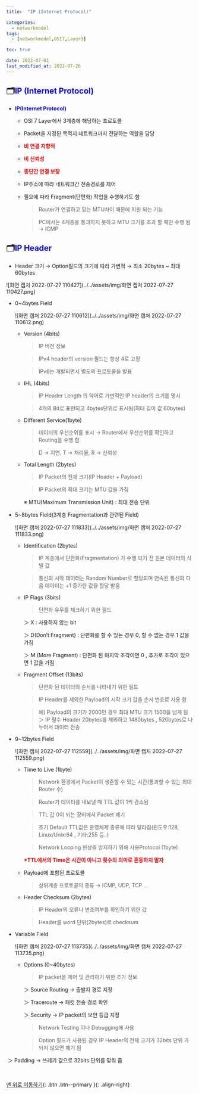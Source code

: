 ```yaml
---
title:  "IP (Internet Protocol)" 

categories:
  - networkmodel
tags:
  - [networkmodel,OSI7,Layer3]

toc: true

date: 2022-07-01
last_modified_at: 2022-07-26
---
```


## 🗂️<span style="color:blue"><b>IP (Internet Protocol)</b></span>

- <span style="color:blue"><b>IP(Internet Protocol) </b></span>

  - OSI 7 Layer에서 3계층에 해당하는 프로토콜

  - Packet을 지정된 목적지 네트워크까지 전달하는 역할을 담당

  - <span style="color:red"><b>비 연결 지향적</b></span>

  - <span style="color:red"><b>비 신뢰성</b></span>

  - <span style="color:red"><b>종단간 연결 보장</b></span>

  - IP주소에 따라 네트워크간 전송경로를 제어

  - 필요에 따라 Fragment(단편화) 작업을 수행하기도 함 

    > Router가 연결하고 있는 MTU차이 때문에 지원 되는 기능

    > PC에서는 4계층을 통과하지 못하고 MTU 크기를 초과 할 때만 수행 됨 → ICMP

## 🗂️<span style="color:blue"><b>IP Header</b></span>

- Header 크기 → Option필드의 크기에 따라 가변적 → 최소 20bytes ~ 최대 60bytes

![화면 캡처 2022-07-27 110427](../../assets/img/화면 캡처 2022-07-27 110427.png)

- 0~4bytes Field

  ![화면 캡처 2022-07-27 110612](../../assets/img/화면 캡처 2022-07-27 110612.png)

  - Version (4bits) 

    > IP 버전 정보 

    > IPv4 header의 version 필드는 항상 4로 고정

    > IPv6는 개발되면서 별도의 프로토콜을 발표 

  - IHL (4bits) 

    > IP Header Length 의 약어로 가변적인 IP header의 크기를 명시

    > 4개의 Bit로 표현되고 4bytes단위로 표시됨(최대 길이 값 60bytes)
    
  - Different Service(1byte) 

    > 데이터의 우선순위를 표시 → Router에서 우선순위를 확인하고 Routing을 수행 함

    > D → 지연, T → 처리율, R → 신뢰성

  - Total Length (2bytes) 

    > IP Packet의 전체 크기(IP Header + Payload)

    > IP Packet의 최대 크기는 MTU 값을 가짐 

    ※ MTU(Maximum Transmission Unit) : 최대 전송 단위

- 5~8bytes Field(3계층 Fragmentation과 관련된 Field)

  ![화면 캡처 2022-07-27 111833](../../assets/img/화면 캡처 2022-07-27 111833.png)

  - Identification (2bytes) 

    > IP 계층에서 단편화(Fragmentation) 가 수행 되기 전 원본 데이터의 식별 값 

    > 통신의 시작 데이터는 Random Number로 할당되며 연속된 통신의 다음 데이터는 +1 증가한 값을 할당 받음 

  - IP Flags (3bits) 

    > 단편화 유무를 체크하기 위한 필드

    ＞ X : 사용하지 않는 bit 

    ＞ D(Don’t Fragment) : 단편화를 할 수 있는 경우 0, 할 수 없는 경우 1 값을 가짐 

    ＞ M (More Fragment) : 단편화 된 마지막 조각이면 0 , 추가로 조각이 있으면 1 값을 가짐

  - Fragment Offset (13bits) 

    > 단편화 된 데이터의 순서를 나타내기 위한 필드

    > IP Header를 제외한 Payload의 시작 크기 값을 순서 번호로 사용 함

    > 예) Payload의 크기가 2000인 경우 최대 MTU 크기 1500을 넘게 됨 ＞ IP 필수 Header 20bytes를 제외하고 1480bytes , 520bytes로 나누어서 데이터 전송

- 9~12bytes Field

  ![화면 캡처 2022-07-27 112559](../../assets/img/화면 캡처 2022-07-27 112559.png)

  - Time to Live (1byte)

    > Network 환경에서 Packet이 생존할 수 있는 시간(통과할 수 있는 최대 Router 수)

    > Router가 데이터를 내보낼 때 TTL 값이 1씩 감소됨

    > TTL 값 0이 되는 장비에서 Packet 폐기

    > 초기 Default TTL값은 운영체제 종류에 따라 달라짐(윈도우:128, Linux/Unix:64 , 기타:255 등..)

    > Network Looping 현상을 방지하기 위해 사용Protocol (1byte) 

    <span style="color:red"><b>*TTL에서의 Time은 시간이 아니고 횟수의 의미로 혼동하지 말자</b></span>

  - Payload에 포함된 프로토콜 

    > 상위계층 프로토콜의 종류 → ICMP, UDP, TCP … 

  - Header Checksum (2bytes) 

    > IP Header의 오류나 변조여부를 확인하기 위한 값

    > Header를 word 단위(2bytes)로 checksum

- Variable Field

  ![화면 캡처 2022-07-27 113735](../../assets/img/화면 캡처 2022-07-27 113735.png)

  - Options (0~40bytes)

    > IP packet을 제어 및 관리하기 위한 추가 정보 

    ＞ Source Routing → 출발지 경로 지정 

    ＞ Traceroute → 패킷 전송 경로 확인 

    ＞ Security → IP packet의 보안 등급 지정

    

    > Network Testing 이나 Debugging에 사용

    > Option 필드가 사용된 경우 IP Header의 전체 크기가 32bits 단위	가 되지 않으면 폐기 됨 

​				＞ Padding → 쓰레기 값으로 32bits 단위를 맞춰 줌

<br>

[맨 위로 이동하기](#){: .btn .btn--primary }{: .align-right}
